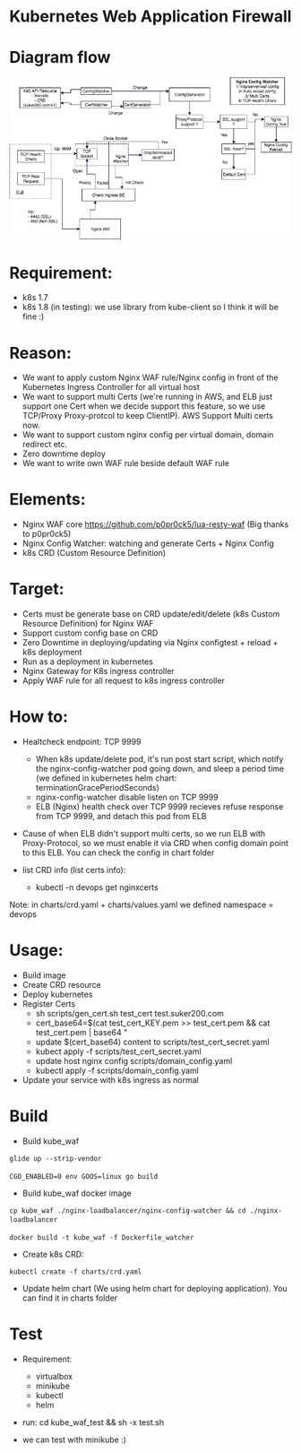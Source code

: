 # Kubernetes Web Application Firewall

# Diagram flow

![alt text](https://raw.githubusercontent.com/suker200/kube_waf/master/kube_waf_2.png)

# Requirement:
 - k8s 1.7
 - k8s 1.8 (in testing): we use library from kube-client so I think it will be fine :)

# Reason:
 - We want to apply custom Nginx WAF rule/Nginx config in front of the Kubernetes Ingress Controller for all virtual host 
 - We want to support multi Certs (we're running in AWS, and ELB just support one Cert when we decide support this feature, so we use TCP/Proxy Proxy-protcol to keep ClientIP). AWS Support Multi certs now.
 - We want to support custom nginx config per virtual domain, domain redirect etc.
 - Zero downtime deploy
 - We want to write own WAF rule beside default WAF rule

# Elements:
 - Nginx WAF core https://github.com/p0pr0ck5/lua-resty-waf (Big thanks to p0pr0ck5)
 - Nginx Config Watcher: watching and generate Certs + Nginx Config 
 - k8s CRD (Custom Resource Definition)

# Target:
- Certs must be generate base on CRD update/edit/delete (k8s Custom Resource Definition) for Nginx WAF
- Support custom config base on CRD
- Zero Downtime in deploying/updating via Nginx configtest + reload + k8s deployment
- Run as a deployment in kubernetes
- Nginx Gateway for K8s ingress controller
- Apply WAF rule for all request to k8s ingress controller


# How to:
- Healtcheck endpoint: TCP 9999
	+ When k8s update/delete pod, it's run post start script, which notify the nginx-config-watcher pod going down, and sleep a period time (we defined in kubernetes helm chart: terminationGracePeriodSeconds)
	+ nginx-config-watcher disable listen on TCP 9999
	+ ELB (Nginx) health check over TCP 9999 recieves refuse response from TCP 9999, and detach this pod from ELB

- Cause of when ELB didn't support multi certs, so we run ELB with Proxy-Protocol, so we must enable it via CRD when config domain point to this ELB. You can check the config in chart folder

- list CRD info (list certs info):
	+ kubectl -n devops get nginxcerts 

Note: in charts/crd.yaml + charts/values.yaml we defined namespace = devops 

# Usage:
- Build image
- Create CRD resource
- Deploy kubernetes
- Register Certs
	+ sh scripts/gen_cert.sh test_cert test.suker200.com
	+ cert_base64=$(cat test_cert_KEY.pem >> test_cert.pem && cat test_cert.pem | base64 "
	+ update $(cert_base64) content to scripts/test_cert_secret.yaml
	+ kubect apply -f  scripts/test_cert_secret.yaml
	+ update host nginx config scripts/domain_config.yaml 
	+ kubectl apply -f scripts/domain_config.yaml
- Update your service with k8s ingress as normal

# Build

- Build kube_waf

```
glide up --strip-vendor

CGO_ENABLED=0 env GOOS=linux go build

```

- Build kube_waf docker image

```
cp kube_waf ./nginx-loadbalancer/nginx-config-watcher && cd ./nginx-loadbalancer

docker build -t kube_waf -f Dockerfile_watcher
```

- Create k8s CRD:

```
kubectl create -f charts/crd.yaml
```

- Update helm chart (We using helm chart for deploying application). You can find it in charts folder

# Test
- Requirement:
	+ virtualbox
	+ minikube
	+ kubectl
	+ helm
	
- run: cd kube_waf_test && sh -x test.sh

- we can test with minikube :) 
